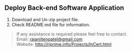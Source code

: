 ## Deploy Back-end Software Application 

1. Download and Un-zip project file.
2. Check README.md file for information.

> If any assistance is required please feel free to contact.<br>
> Email: rajanjitenpatel@gmail.com<br>
> Website: http://rjprime.info/Projects/InCert.html
